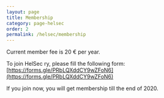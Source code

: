 ```yaml
---
layout: page
title: Membership
category: page-helsec
order: 2
permalink: /helsec/membership
---
```


Current member fee is 20 € per year.

To join HelSec ry, please fill the following form: [https://forms.gle/PRbLQXddCY9wZFoN6](https://forms.gle/PRbLQXddCY9wZFoN6)

If you join now, you will get membership till the end of 2020.
